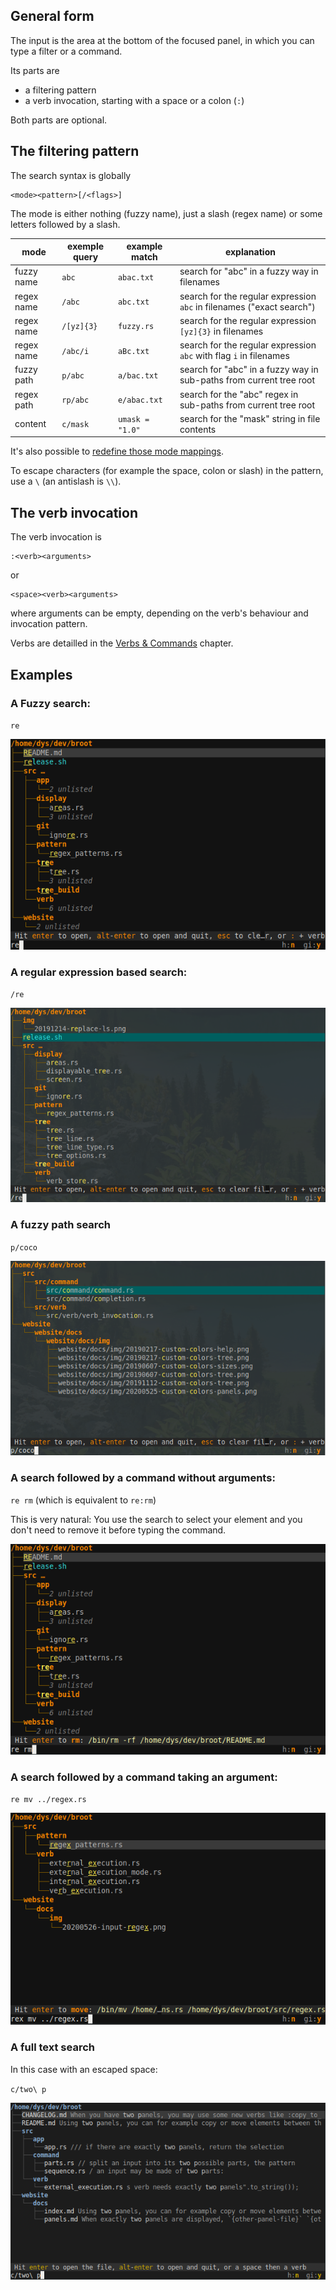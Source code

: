 

## General form

The input is the area at the bottom of the focused panel, in which you can type a filter or a command.

Its parts are

* a filtering pattern
* a verb invocation, starting with a space or a colon (`:`)

Both parts are optional.

## The filtering pattern

The search syntax is globally

    <mode><pattern>[/<flags>]

The mode is either nothing (fuzzy name), just a slash (regex name) or some letters followed by a slash.

mode | exemple query | example match | explanation
-|-|-|-
fuzzy name | `abc` | `abac.txt` | search for "abc" in a fuzzy way in filenames
regex name | `/abc` | `abc.txt` | search for the regular expression `abc` in filenames ("exact search")
regex name | `/[yz]{3}` | `fuzzy.rs` | search for the regular expression `[yz]{3}` in filenames
regex name | `/abc/i` | `aBc.txt` | search for the regular expression `abc` with flag `i` in filenames
fuzzy path | `p/abc` | `a/bac.txt` |  search for "abc" in a fuzzy way in sub-paths from current tree root
regex path | `rp/abc` | `e/abac.txt` |  search for the "abc" regex  in sub-paths from current tree root
content | `c/mask` | `umask = "1.0"` | search for the "mask" string in file contents

It's also possible to [redefine those mode mappings](../conf_file/#search-modes).

To escape characters (for example the space, colon or slash) in the pattern, use a `\` (an antislash is `\\`).

## The verb invocation

The verb invocation is

    :<verb><arguments>

or

    <space><verb><arguments>

where arguments can be empty, depending on the verb's behaviour and invocation pattern.

Verbs are detailled in the [Verbs & Commands](verbs.md) chapter.

## Examples

### A Fuzzy search:

`re`

![fuzzy](img/20200526-input-fuzzy.png)

### A regular expression based search:

`/re`

![fuzzy](img/20200604-input-regex.png)

### A fuzzy path search

`p/coco`

![fuzzy](img/20200604-fuzzy-path.png)

### A search followed by a command without arguments:

`re rm` (which is equivalent to `re:rm`)

This is very natural: You use the search to select your element and you don't need to remove it before typing the command.

![fuzzy](img/20200526-input-fuzzy-rm.png)

### A search followed by a command taking an argument:

`re mv ../regex.rs`

![fuzzy](img/20200526-input-fuzzy-mv.png)

### A full text search

In this case with an escaped space:

`c/two\ p`

![content search](img/20200608-content-search.png)

